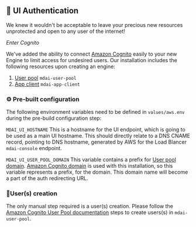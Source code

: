 ## 🔐 UI Authentication

We knew it wouldn't be acceptable to leave your precious new resources unprotected and open to any user of the internet!

*Enter Cognito*

We've added the ability to connect [Amazon Cognito](https://aws.amazon.com/cognito/) easily to your new Engine to limit access for undesired users.
Our installation includes the following resources upon creating an engine:

1. [User pool](https://docs.aws.amazon.com/cognito/latest/developerguide/cognito-user-identity-pools.html) `mdai-user-pool`
2. [App client](https://docs.aws.amazon.com/cognito/latest/developerguide/user-pool-settings-client-apps.html) `mdai-app-client`

### ⚙️ Pre-built configuration

The following environment variables need to be defined in `values/aws.env` during the pre-build configuration step:

`MDAI_UI_HOSTNAME`
This is a hostname for the UI endpoint, which is going to be used as a main UI hostname. This should directly relate to a DNS CNAME record, pointing to DNS hostname, generated by AWS for the Load Blancer `mdai-console` endpoint.

`MDAI_UI_USER_POOL_DOMAIN`
This variable contains a prefix for [User pool domain](https://docs.aws.amazon.com/cognito/latest/developerguide/cognito-user-pools-assign-domain.html).
[Amazon Cognito domain](https://docs.aws.amazon.com/cognito/latest/developerguide/cognito-user-pools-assign-domain-prefix.html)
is used with this installation, so this variable represents a prefix, for the domain.
This domain name will become a part of the auth redirecting URL.

### 🧍User(s) creation

The only manual step required is a user(s) creation.
Please follow the [Amazon Cognito User Pool documentation](https://docs.aws.amazon.com/cognito/latest/developerguide/managing-users.html) steps
to create users(s) in `mdai-user-pool`.

